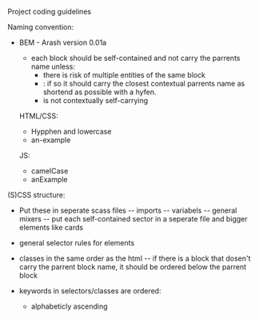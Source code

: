 Project coding guidelines

Naming convention:

- BEM - Arash version 0.01a

  - each block should be self-contained and not carry the parrents name unless:
    - there is risk of multiple entities of the same block
    - : if so it should carry the closest contextual parrents name as shortend as possible with a hyfen.
    - is not contextually self-carrying

  HTML/CSS:

  - Hypphen and lowercase
  - an-example

  JS:

  - camelCase
  - anExample

(S)CSS structure:

- Put these in seperate scass files
  -- imports
  -- variabels
  -- general mixers
  -- put each self-contained sector in a seperate file and bigger elements like cards
- general selector rules for elements
- classes in the same order as the html
  -- if there is a block that dosen't carry the parrent block name, it should be ordered below the parrent block

- keywords in selectors/classes are ordered:
  - alphabeticly ascending
